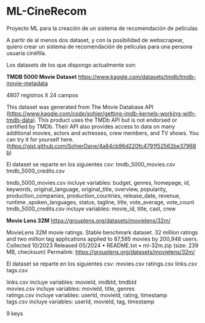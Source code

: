 # ML-CineRecom
Proyecto ML para la creación de un sistema de recomendación de películas

 A partir de al menos dos dataset, y con la posibilidad de webscrapear, quiero crear un sistema de recomendación de películas para una persona usuaria cinéfila. 

Los datasets de los que dispongo actualmente son: 

**TMDB 5000 Movie Dataset**
https://www.kaggle.com/datasets/tmdb/tmdb-movie-metadata

4807 registros X 24 campos

This dataset was generated from The Movie Database API (https://www.kaggle.com/code/sohier/getting-imdb-kernels-working-with-tmdb-data). This product uses the TMDb API but is not endorsed or certified by TMDb.
Their API also provides access to data on many additional movies, actors and actresses, crew members, and TV shows. You can try it for yourself here. (https://gist.github.com/SohierDane/4a84cb96d220fc4791f52562be37968b)

El dataset se reparte en los siguientes csv: 
tmdb_5000_movies.csv
tmdb_5000_credits.csv

tmdb_5000_movies.csv incluye variables: budget, genres, homepage, id, keywords, original_language, original_title, overview, popularity, production_companies, production_countries, release_date, revenue, runtime ,spoken_languages, status, tagline, title, vote_average, vote_count <br>
tmdb_5000_credits.csv incluye variables: movie_id, title, cast, crew <br>

 

**Movie Lens 32M**
https://grouplens.org/datasets/movielens/32m/

MovieLens 32M movie ratings. Stable benchmark dataset. 32 million ratings and two million tag applications applied to 87,585 movies by 200,948 users. Collected 10/2023 Released 05/2024
•	README.txt
•	ml-32m.zip (size: 239 MB, checksum)
Permalink: https://grouplens.org/datasets/movielens/32m/

El dataset se reparte en los siguientes csv: 
movies.csv
ratings.csv
links.csv
tags.csv

links.csv incluye variables: movieId, imdbId, tmdbId <br>
movies.csv incluye variables: movieId, title, genres <br>
ratings.csv incluye variables: userId, movieId, rating, timestamp <br>
tags.csv incluye variables: userId, movieId, tag, timestamp <br>

9 keys 
